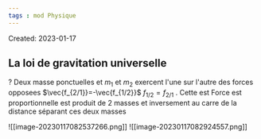 ```yaml
---
tags : mod Physique
---
```

Created: 2023-01-17

## La loi de gravitation universelle
?
Deux masse ponctuelles et $m_1$ et $m_2$ exercent l'une sur l'autre des forces opposees $\vec{f_{2/1}}=-\vec{f_{1/2}}$  $f_{1/2}=f_{2/1}$ . Cette est Force est proportionnelle est produit de 2 masses et inversement au carre de la distance séparant ces deux masses

![[image-20230117082537266.png]]
![[image-20230117082924557.png]]


